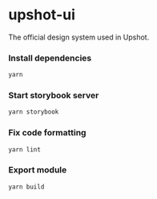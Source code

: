 # upshot-ui

The official design system used in Upshot.

### Install dependencies

```bash
yarn
```

### Start storybook server

```bash
yarn storybook
```

### Fix code formatting

```bash
yarn lint
```

### Export module

```bash
yarn build
```
